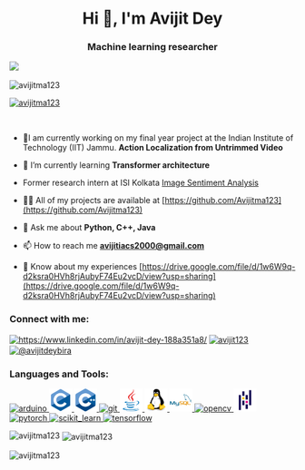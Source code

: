 <h1 align="center">Hi 👋, I'm Avijit Dey</h1>
<h3 align="center">Machine learning researcher</h3>
<img align="right alt="Computer-Vision" width="400" src="https://analyticsindiamag.com/are-visual-transformers-better-than-convolutional-neural-networks/" >
<p align="left"> <img src="https://komarev.com/ghpvc/?username=avijitma123&label=Profile%20views&color=0e75b6&style=flat" alt="avijitma123" /> </p>


<p align="left"> <a href="https://github.com/ryo-ma/github-profile-trophy"><img src="https://github-profile-trophy.vercel.app/?username=avijitma123" alt="avijitma123" /></a> </p>

<p align="left"> <a href="https://twitter.com/" target="blank"><img src="https://img.shields.io/twitter/follow/?logo=twitter&style=for-the-badge" alt="" /></a> </p>

- 🔭I am currently working on my final year project at the Indian Institute of Technology (IIT) Jammu. **Action Localization from Untrimmed Video**

- 🌱 I’m currently learning **Transformer architecture**

- Former research intern at ISI Kolkata [Image Sentiment Analysis](https://drive.google.com/file/d/1B86GDLHCU6InMurJ-HV0rC02EA8txNx5/view?usp=drive_link)

- 👨‍💻 All of my projects are available at [https://github.com/Avijitma123](https://github.com/Avijitma123)

- 💬 Ask me about **Python, C++, Java**

- 📫 How to reach me **avijitiacs2000@gmail.com**

- 📄 Know about my experiences [https://drive.google.com/file/d/1w6W9q-d2ksra0HVh8rjAubyF74Eu2vcD/view?usp=sharing](https://drive.google.com/file/d/1w6W9q-d2ksra0HVh8rjAubyF74Eu2vcD/view?usp=sharing)

<h3 align="left">Connect with me:</h3>
<p align="left">
<a href="https://linkedin.com/in/https://www.linkedin.com/in/avijit-dey-188a351a8/" target="blank"><img align="center" src="https://raw.githubusercontent.com/rahuldkjain/github-profile-readme-generator/master/src/images/icons/Social/linked-in-alt.svg" alt="https://www.linkedin.com/in/avijit-dey-188a351a8/" height="30" width="40" /></a>
<a href="https://kaggle.com/avijit123" target="blank"><img align="center" src="https://raw.githubusercontent.com/rahuldkjain/github-profile-readme-generator/master/src/images/icons/Social/kaggle.svg" alt="avijit123" height="30" width="40" /></a>
<a href="https://www.hackerrank.com/@avijitdeybira" target="blank"><img align="center" src="https://raw.githubusercontent.com/rahuldkjain/github-profile-readme-generator/master/src/images/icons/Social/hackerrank.svg" alt="@avijitdeybira" height="30" width="40" /></a>
</p>

<h3 align="left">Languages and Tools:</h3>
<p align="left"> <a href="https://www.arduino.cc/" target="_blank" rel="noreferrer"> <img src="https://cdn.worldvectorlogo.com/logos/arduino-1.svg" alt="arduino" width="40" height="40"/> </a> <a href="https://www.cprogramming.com/" target="_blank" rel="noreferrer"> <img src="https://raw.githubusercontent.com/devicons/devicon/master/icons/c/c-original.svg" alt="c" width="40" height="40"/> </a> <a href="https://www.w3schools.com/cpp/" target="_blank" rel="noreferrer"> <img src="https://raw.githubusercontent.com/devicons/devicon/master/icons/cplusplus/cplusplus-original.svg" alt="cplusplus" width="40" height="40"/> </a> <a href="https://git-scm.com/" target="_blank" rel="noreferrer"> <img src="https://www.vectorlogo.zone/logos/git-scm/git-scm-icon.svg" alt="git" width="40" height="40"/> </a> <a href="https://www.java.com" target="_blank" rel="noreferrer"> <img src="https://raw.githubusercontent.com/devicons/devicon/master/icons/java/java-original.svg" alt="java" width="40" height="40"/> </a> <a href="https://www.linux.org/" target="_blank" rel="noreferrer"> <img src="https://raw.githubusercontent.com/devicons/devicon/master/icons/linux/linux-original.svg" alt="linux" width="40" height="40"/> </a> <a href="https://www.mysql.com/" target="_blank" rel="noreferrer"> <img src="https://raw.githubusercontent.com/devicons/devicon/master/icons/mysql/mysql-original-wordmark.svg" alt="mysql" width="40" height="40"/> </a> <a href="https://opencv.org/" target="_blank" rel="noreferrer"> <img src="https://www.vectorlogo.zone/logos/opencv/opencv-icon.svg" alt="opencv" width="40" height="40"/> </a> <a href="https://pandas.pydata.org/" target="_blank" rel="noreferrer"> <img src="https://raw.githubusercontent.com/devicons/devicon/2ae2a900d2f041da66e950e4d48052658d850630/icons/pandas/pandas-original.svg" alt="pandas" width="40" height="40"/> </a> <a href="https://pytorch.org/" target="_blank" rel="noreferrer"> <img src="https://www.vectorlogo.zone/logos/pytorch/pytorch-icon.svg" alt="pytorch" width="40" height="40"/> </a> <a href="https://scikit-learn.org/" target="_blank" rel="noreferrer"> <img src="https://upload.wikimedia.org/wikipedia/commons/0/05/Scikit_learn_logo_small.svg" alt="scikit_learn" width="40" height="40"/> </a> <a href="https://www.tensorflow.org" target="_blank" rel="noreferrer"> <img src="https://www.vectorlogo.zone/logos/tensorflow/tensorflow-icon.svg" alt="tensorflow" width="40" height="40"/> </a> </p>

<p><img align="left" src="https://github-readme-stats.vercel.app/api/top-langs?username=avijitma123&show_icons=true&locale=en&layout=compact" alt="avijitma123" /></p>

<p>&nbsp;<img align="center" src="https://github-readme-stats.vercel.app/api?username=avijitma123&show_icons=true&locale=en" alt="avijitma123" /></p>

<p><img align="center" src="https://github-readme-streak-stats.herokuapp.com/?user=avijitma123&" alt="avijitma123" /></p>
